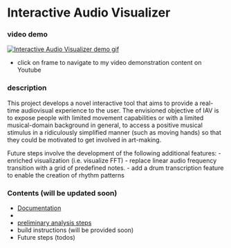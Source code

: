 # Interactive Audio Visualizer

### video demo
[![Interactive Audio Visualizer demo gif](iav.gif)](https://youtu.be/y8mJdEyd31Y)
* click on frame to navigate to my video demonstration content on Youtube

### description
This project develops a novel interactive tool that aims to provide a real-time audiovisual experience to the user. The envisioned objective of IAV is to expose people with limited movement capabilities or with a limited musical-domain background in general, to access a positive musical stimulus in a ridiculously simplified manner (such as moving hands) so that they could be motivated to get involved in art-making.

Future steps involve the development of the following additional features: 
    - enriched visualization (i.e. visualize FFT)
    - replace linear audio frequency transition with a grid of predefined notes.
    - add a drum transcription feature to enable the creation of rhythm patterns


### Contents (will be updated soon)

- [Documentation](docs/readme.md)
- 
- [preliminary analysis steps](docs/preliminary_steps.md)
- build instructions (will be provided soon)
- Future steps (todos)



